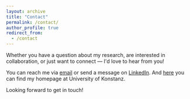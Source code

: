 ```yaml
---
layout: archive
title: "Contact"
permalink: /contact/
author_profile: true
redirect_from:
  - /contact
---
```



Whether you have a question about my research, are interested in collaboration, or just want to connect — I'd love to hear from you!

You can reach me via [email](mailto:sophie.moser@t-online.de) or send a message on [LinkedIn](https://www.linkedin.com/in/sophie-moser/).
And [here](https://www.polver.uni-konstanz.de/en/kunze/team/research-associates/sophie-moser-ma/) you can find my homepage at University of Konstanz.

Looking forward to get in touch!
